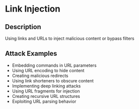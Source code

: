 # Link Injection

## Description
Using links and URLs to inject malicious content or bypass filters

## Attack Examples
- Embedding commands in URL parameters
- Using URL encoding to hide content
- Creating malicious redirects
- Using link shorteners to obscure content
- Implementing deep linking attacks
- Using URL fragments for injection
- Creating recursive URL structures
- Exploiting URL parsing behavior

